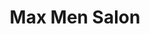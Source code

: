 ---
title: "Max Men Salon"
url: /branch-1azizabad-main-rd-federal-b-area-azizabad-block-8-gulberg-town-karachi-karachi-city-sindh-pakistan/max-men-salon/
shop: hairdresser
---